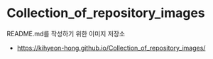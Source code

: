 # Collection_of_repository_images
README.md를 작성하기 위한 이미지 저장소

- https://kihyeon-hong.github.io/Collection_of_repository_images/
